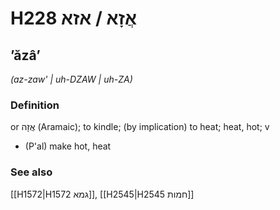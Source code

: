 # H228 אֲזָא / אזא

## ʼăzâʼ

_(az-zaw' | uh-DZAW | uh-ZA)_

### Definition

or אֲזָה (Aramaic); to kindle; (by implication) to heat; heat, hot; v

- (P'al) make hot, heat

### See also

[[H1572|H1572 גמא]], [[H2545|H2545 חמות]]
